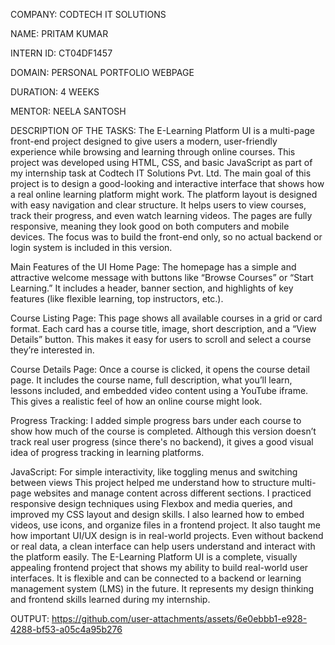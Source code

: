 COMPANY: CODTECH IT SOLUTIONS

NAME: PRITAM KUMAR

INTERN ID: CT04DF1457

DOMAIN: PERSONAL PORTFOLIO WEBPAGE

DURATION: 4 WEEKS

MENTOR: NEELA SANTOSH

DESCRIPTION OF THE TASKS: 
The E-Learning Platform UI is a multi-page front-end project designed to give users a modern, user-friendly experience while browsing and learning through online courses. This project was developed using HTML, CSS, and basic JavaScript as part of my internship task at Codtech IT Solutions Pvt. Ltd. The main goal of this project is to design a good-looking and interactive interface that shows how a real online learning platform might work.
The platform layout is designed with easy navigation and clear structure. It helps users to view courses, track their progress, and even watch learning videos. The pages are fully responsive, meaning they look good on both computers and mobile devices. The focus was to build the front-end only, so no actual backend or login system is included in this version.

 Main Features of the UI
Home Page:
The homepage has a simple and attractive welcome message with buttons like “Browse Courses” or “Start Learning.” It includes a header, banner section, and highlights of key features (like flexible learning, top instructors, etc.).

Course Listing Page:
This page shows all available courses in a grid or card format. Each card has a course title, image, short description, and a “View Details” button. This makes it easy for users to scroll and select a course they’re interested in.

Course Details Page:
Once a course is clicked, it opens the course detail page. It includes the course name, full description, what you’ll learn, lessons included, and embedded video content using a YouTube iframe. This gives a realistic feel of how an online course might look.

Progress Tracking:
I added simple progress bars under each course to show how much of the course is completed. Although this version doesn’t track real user progress (since there's no backend), it gives a good visual idea of progress tracking in learning platforms.

JavaScript: For simple interactivity, like toggling menus and switching between views
This project helped me understand how to structure multi-page websites and manage content across different sections. I practiced responsive design techniques using Flexbox and media queries, and improved my CSS layout and design skills. I also learned how to embed videos, use icons, and organize files in a frontend project.
It also taught me how important UI/UX design is in real-world projects. Even without backend or real data, a clean interface can help users understand and interact with the platform easily.
The E-Learning Platform UI is a complete, visually appealing frontend project that shows my ability to build real-world user interfaces. It is flexible and can be connected to a backend or learning management system (LMS) in the future. It represents my design thinking and frontend skills learned during my internship.

OUTPUT:
https://github.com/user-attachments/assets/6e0ebbb1-e928-4288-bf53-a05c4a95b276

